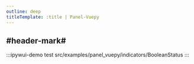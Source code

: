 ```yaml
---
outline: deep
titleTemplate: :title | Panel-Vuepy
---
```


## #header-mark#
:::ipywui-demo test
src/examples/panel_vuepy/indicators/BooleanStatus
::: 
